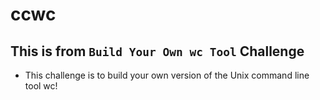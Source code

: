 # ccwc 

## This is from `Build Your Own wc Tool` Challenge

- This challenge is to build your own version of the Unix command line tool wc!
